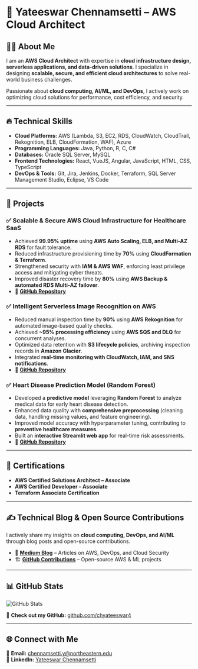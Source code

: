 # 🌟 Yateeswar Chennamsetti – AWS Cloud Architect

## 👨‍💻 About Me
I am an **AWS Cloud Architect** with expertise in **cloud infrastructure design, serverless applications, and data-driven solutions**. I specialize in designing **scalable, secure, and efficient cloud architectures** to solve real-world business challenges.

Passionate about **cloud computing, AI/ML, and DevOps**, I actively work on optimizing cloud solutions for performance, cost efficiency, and security.

---

## 🔥 Technical Skills

- **Cloud Platforms:** AWS (Lambda, S3, EC2, RDS, CloudWatch, CloudTrail, Rekognition, ELB, CloudFormation, WAF), Azure  
- **Programming Languages:** Java, Python, R, C, C#  
- **Databases:** Oracle SQL Server, MySQL  
- **Frontend Technologies:** React, VueJS, Angular, JavaScript, HTML, CSS, TypeScript  
- **DevOps & Tools:** Git, Jira, Jenkins, Docker, Terraform, SQL Server Management Studio, Eclipse, VS Code  

---

## 🚀 Projects

### ✅ **Scalable & Secure AWS Cloud Infrastructure for Healthcare SaaS**
- Achieved **99.95% uptime** using **AWS Auto Scaling, ELB, and Multi-AZ RDS** for fault tolerance.
- Reduced infrastructure provisioning time by **70%** using **CloudFormation & Terraform**.
- Strengthened security with **IAM & AWS WAF**, enforcing least privilege access and mitigating cyber threats.
- Improved disaster recovery time by **80%** using **AWS Backup & automated RDS Multi-AZ failover**.
- 🔗 **[GitHub Repository](https://github.com/chyateeswar4/aws-healthcare-saas)**  

### ✅ **Intelligent Serverless Image Recognition on AWS**
- Reduced manual inspection time by **90%** using **AWS Rekognition** for automated image-based quality checks.
- Achieved **~95% processing efficiency** using **AWS SQS and DLQ** for concurrent analyses.
- Optimized data retention with **S3 lifecycle policies**, archiving inspection records in **Amazon Glacier**.
- Integrated **real-time monitoring with CloudWatch, IAM, and SNS notifications**.
- 🔗 **[GitHub Repository](https://github.com/chyateeswar4/aws-serverless-image-recognition)**

### ✅ **Heart Disease Prediction Model (Random Forest)**
- Developed a **predictive model** leveraging **Random Forest** to analyze medical data for early heart disease detection.
- Enhanced data quality with **comprehensive preprocessing** (cleaning data, handling missing values, and feature engineering).
- Improved model accuracy with hyperparameter tuning, contributing to **preventive healthcare measures**.
- Built an **interactive Streamlit web app** for real-time risk assessments.
- 🔗 **[GitHub Repository](https://github.com/chyateeswar4/heart-disease-prediction)**

---

## 📜 Certifications

- **AWS Certified Solutions Architect – Associate**  
- **AWS Certified Developer – Associate**  
- **Terraform Associate Certification**  

---

## ✍️ Technical Blog & Open Source Contributions

I actively share my insights on **cloud computing, DevOps, and AI/ML** through blog posts and open-source contributions.

- 📝 **[Medium Blog](https://medium.com/@yourprofile)** – Articles on AWS, DevOps, and Cloud Security  
- 🏗️ **[GitHub Contributions](https://github.com/chyateeswar4)** – Open-source AWS & ML projects  

---

## 📊 GitHub Stats

<p align="left">
  <img src="https://github-readme-stats.vercel.app/api?username=chyateeswar4&show_icons=true&theme=tokyonight" alt="GitHub Stats" />
</p>  

🔗 **Check out my GitHub:** [github.com/chyateeswar4](https://github.com/chyateeswar4)  

---

## 🌐 Connect with Me

📧 **Email:** [chennamsetti.y@northeastern.edu](mailto:chennamsetti.y@northeastern.edu)  
🔗 **LinkedIn:** [Yateeswar Chennamsetti](https://www.linkedin.com/in/yateeswar-ch/)
